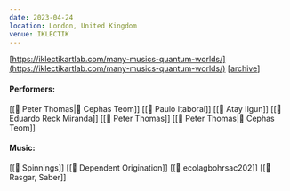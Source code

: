 ```yaml
---
date: 2023-04-24
location: London, United Kingdom
venue: IKLECTIK
---
```

[https://iklectikartlab.com/many-musics-quantum-worlds/](https://iklectikartlab.com/many-musics-quantum-worlds/) [[archive](https://web.archive.org/web/20240910113219/https://iklectikartlab.com/many-musics-quantum-worlds/)]
#### Performers:
[[👤 Peter Thomas|👤 Cephas Teom]]
[[👤 Paulo Itaborai]]
[[👤 Atay Ilgun]]
[[👤 Eduardo Reck Miranda]]
[[👤 Peter Thomas]]
[[👤 Peter Thomas|👤 Cephas Teom]]

#### Music:
[[🎵 Spinnings]]
[[🎵 Dependent Origination]]
[[🎵 ecolagbohrsac202]]
[[🎵 Rasgar, Saber]]
